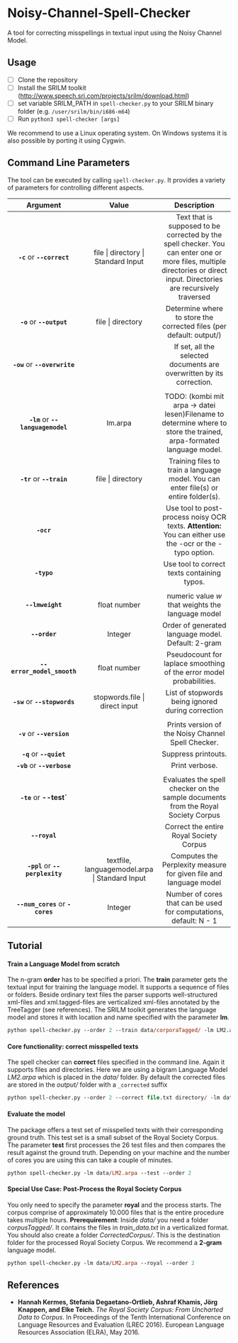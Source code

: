 # Noisy-Channel-Spell-Checker
A tool for correcting misspellings in textual input using the Noisy Channel Model.

## Usage
- [ ] Clone the repository 
- [ ] Install the SRILM toolkit (http://www.speech.sri.com/projects/srilm/download.html)
- [ ] set variable SRILM_PATH in ``spell-checker.py`` to your SRILM binary folder
   (e.g. ``/user/srilm/bin/i686-m64``)
- [ ] Run ``python3 spell-checker [args]``

We recommend to use a Linux operating system. On Windows systems it is also possible by porting it using Cygwin.

## Command Line Parameters
The tool can be executed by calling ``spell-checker.py``. It provides a variety of parameters for controlling different aspects.

| **Argument**        |    **Value**        | **Description**  |
| :-------------: |:-------------:|:-----:|
| **`-c`** or **`--correct`**       | file \| directory \| Standard Input | Text that is supposed to be corrected by the spell checker. You can enter one or more files, multiple directories or direct input. Directories are recursively traversed  |
| **`-o`** or **`--output`**       | file \| directory  | Determine where to store the corrected files (per default: output/) |
| **`-ow`** or **`--overwrite`**       |  | If set, all the selected documents are overwritten by its correction. |
|      | |  |
| **`-lm`** or **`--languagemodel`**       | lm.arpa | TODO: (kombi mit arpa -> datei lesen)Filename to determine where to store the trained, arpa-formated language model. |
| **`-tr`** or **`--train`**       | file \| directory | Training files to train a language model. You can enter file(s) or entire folder(s). |
| **`-ocr`**       |  | Use tool to post-process noisy OCR texts. **Attention:** You can either use the -ocr or the -typo option.  |
| **`-typo`**       |  | Use tool to correct texts containing typos. |
|      | |  |
| **`--lmweight`**  | float number |  numeric value *w*  that weights the language model |
| **`--order`**        | Integer | Order of generated language model. Default: 2-gram |
| **`--error_model_smooth`**| float number | Pseudocount for laplace smoothing of the error model probabilities. |
| **`-sw`** or **`--stopwords`**       | stopwords.file \| direct input | List of stopwords being ignored during correction |
|      | |  |
| **`-v`** or **`--version`**       |  | Prints version of the Noisy Channel Spell Checker. |
| **`-q`** or **`--quiet`**       | | Suppress printouts. |
| **`-vb`** or **`--verbose`**       |  |  Print verbose. |
|      | |  |
| **`-te`** or **--test`**      | | Evaluates the spell checker on the sample documents from the Royal Society Corpus |
| **`--royal`**      | | Correct the entire Royal Society Corpus |
| **`-ppl`** or **`--perplexity`**       | textfile, languagemodel.arpa \| Standard Input | Computes the Perplexity measure for given file and language model |
| **`--num_cores`** or **`-cores`**       | Integer | Number of cores that can be used for computations, default: N - 1  |


## Tutorial

#### Train a Language Model from scratch
The n-gram **order** has to be specified a priori. The **train** parameter gets the textual input for training the language model. It supports a sequence of files or folders. Beside ordinary text files the parser supports well-structured xml-files and xml.tagged-files are verticalized xml-files annotated by the TreeTagger (see references). The SRILM toolkit generates the language model and stores it with location and name specified with the parameter **lm**.     
 
```ps
python spell-checker.py --order 2 --train data/corporaTagged/ -lm LM2.arpa
```
#### Core functionality: correct misspelled texts
The spell checker can **correct** files specified in the command line. Again it supports files and directories. Here we are using a bigram Language Model *LM2.arpa* which is placed in the *data/* folder. By default the corrected files are stored in the *output/* folder with a ```_corrected``` suffix
```ps
python spell-checker.py --order 2 --correct file.txt directory/ -lm data/LM2.arpa 
```
#### Evaluate the model
The package offers a test set of misspelled texts with their corresponding ground truth. This test set is a small subset of the Royal Society Corpus. The parameter **test** first processes the 26 test files and then compares the result against the ground truth. Depending on your machine and the number of cores you are using this can take a couple of minutes.
```ps
python spell-checker.py -lm data/LM2.arpa --test --order 2
```
#### Special Use Case: Post-Process the Royal Society Corpus
You only need to specify the parameter **royal** and the process starts. The corpus comprise of approximately 10.000 files that is the entire procedure takes multiple hours. 
**Prerequirement**: Inside *data/* you need a folder *corpusTagged/*. It contains the files in *train_data.txt* in a verticalized format. You should also create a folder *CorrectedCorpus/*. This is the destination folder for the processed Royal Society Corpus. We recommend a **2-gram** language model. 
```ps
python spell-checker.py -lm data/LM2.arpa --royal --order 2
```

##  References

* **Hannah Kermes, Stefania Degaetano-Ortlieb, Ashraf Khamis, J&ouml;rg Knappen, and Elke Teich.** *The Royal Society Corpus: From Uncharted Data to Corpus.* In Proceedings of the Tenth International Conference on Language Resources and Evaluation (LREC 2016). European Language Resources Association (ELRA), May 2016.

